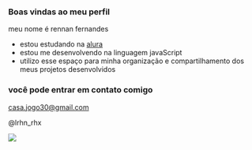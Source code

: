 ### Boas vindas ao meu perfil 

meu nome é rennan fernandes

- estou estudando na [alura](https://www.alura.com.br)
- estou me desenvolvendo na linguagem javaScript
- utilizo esse espaço para minha organização e compartilhamento dos meus projetos desenvolvidos

### você pode entrar em contato comigo

casa.jogo30@gmail.com

@lrhn_rhx

![](https://tenor.com/pt-BR/view/kermit-darkside-star-wars-evil-innerme-gif-12686883553708718330)
